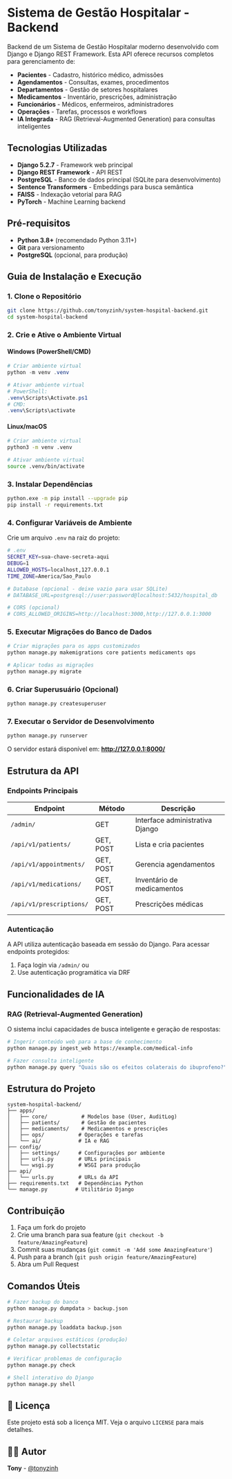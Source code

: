 # Sistema de Gestão Hospitalar - Backend

Backend de um Sistema de Gestão Hospitalar moderno desenvolvido com Django e Django REST Framework. Esta API oferece recursos completos para gerenciamento de:

- **Pacientes** - Cadastro, histórico médico, admissões
- **Agendamentos** - Consultas, exames, procedimentos
- **Departamentos** - Gestão de setores hospitalares
- **Medicamentos** - Inventário, prescrições, administração
- **Funcionários** - Médicos, enfermeiros, administradores
- **Operações** - Tarefas, processos e workflows
- **IA Integrada** - RAG (Retrieval-Augmented Generation) para consultas inteligentes

## Tecnologias Utilizadas

- **Django 5.2.7** - Framework web principal
- **Django REST Framework** - API REST
- **PostgreSQL** - Banco de dados principal (SQLite para desenvolvimento)
- **Sentence Transformers** - Embeddings para busca semântica
- **FAISS** - Indexação vetorial para RAG
- **PyTorch** - Machine Learning backend

## Pré-requisitos

- **Python 3.8+** (recomendado Python 3.11+)
- **Git** para versionamento
- **PostgreSQL** (opcional, para produção)

## Guia de Instalação e Execução

### 1. Clone o Repositório

```bash
git clone https://github.com/tonyzinh/system-hospital-backend.git
cd system-hospital-backend
```

### 2. Crie e Ative o Ambiente Virtual

#### Windows (PowerShell/CMD)
```powershell
# Criar ambiente virtual
python -m venv .venv

# Ativar ambiente virtual
# PowerShell:
.venv\Scripts\Activate.ps1
# CMD:
.venv\Scripts\activate
```

#### Linux/macOS
```bash
# Criar ambiente virtual
python3 -m venv .venv

# Ativar ambiente virtual
source .venv/bin/activate
```

### 3. Instalar Dependências

```bash
python.exe -m pip install --upgrade pip
pip install -r requirements.txt
```

### 4. Configurar Variáveis de Ambiente

Crie um arquivo `.env` na raiz do projeto:

```bash
# .env
SECRET_KEY=sua-chave-secreta-aqui
DEBUG=1
ALLOWED_HOSTS=localhost,127.0.0.1
TIME_ZONE=America/Sao_Paulo

# Database (opcional - deixe vazio para usar SQLite)
# DATABASE_URL=postgresql://user:password@localhost:5432/hospital_db

# CORS (opcional)
# CORS_ALLOWED_ORIGINS=http://localhost:3000,http://127.0.0.1:3000
```

### 5. Executar Migrações do Banco de Dados

```bash
# Criar migrações para os apps customizados
python manage.py makemigrations core patients medicaments ops

# Aplicar todas as migrações
python manage.py migrate
```

### 6. Criar Superusuário (Opcional)

```bash
python manage.py createsuperuser
```

### 7. Executar o Servidor de Desenvolvimento

```bash
python manage.py runserver
```

O servidor estará disponível em: **http://127.0.0.1:8000/**

## Estrutura da API

### Endpoints Principais

| Endpoint | Método | Descrição |
|----------|--------|-----------|
| `/admin/` | GET | Interface administrativa Django |
| `/api/v1/patients/` | GET, POST | Lista e cria pacientes |
| `/api/v1/appointments/` | GET, POST | Gerencia agendamentos |
| `/api/v1/medications/` | GET, POST | Inventário de medicamentos |
| `/api/v1/prescriptions/` | GET, POST | Prescrições médicas |

### Autenticação

A API utiliza autenticação baseada em sessão do Django. Para acessar endpoints protegidos:

1. Faça login via `/admin/` ou
2. Use autenticação programática via DRF

## Funcionalidades de IA

### RAG (Retrieval-Augmented Generation)

O sistema inclui capacidades de busca inteligente e geração de respostas:

```bash
# Ingerir conteúdo web para a base de conhecimento
python manage.py ingest_web https://example.com/medical-info

# Fazer consulta inteligente
python manage.py query "Quais são os efeitos colaterais do ibuprofeno?"
```

## Estrutura do Projeto

```
system-hospital-backend/
├── apps/
│   ├── core/           # Modelos base (User, AuditLog)
│   ├── patients/       # Gestão de pacientes
│   ├── medicaments/    # Medicamentos e prescrições
│   ├── ops/           # Operações e tarefas
│   └── ai/            # IA e RAG
├── config/
│   ├── settings/      # Configurações por ambiente
│   ├── urls.py        # URLs principais
│   └── wsgi.py        # WSGI para produção
├── api/
│   └── urls.py        # URLs da API
├── requirements.txt   # Dependências Python
└── manage.py         # Utilitário Django
```

## Contribuição

1. Faça um fork do projeto
2. Crie uma branch para sua feature (`git checkout -b feature/AmazingFeature`)
3. Commit suas mudanças (`git commit -m 'Add some AmazingFeature'`)
4. Push para a branch (`git push origin feature/AmazingFeature`)
5. Abra um Pull Request

## Comandos Úteis

```bash
# Fazer backup do banco
python manage.py dumpdata > backup.json

# Restaurar backup
python manage.py loaddata backup.json

# Coletar arquivos estáticos (produção)
python manage.py collectstatic

# Verificar problemas de configuração
python manage.py check

# Shell interativo do Django
python manage.py shell
```

## 📄 Licença

Este projeto está sob a licença MIT. Veja o arquivo `LICENSE` para mais detalhes.

## 👨‍💻 Autor

**Tony** - [@tonyzinh](https://github.com/tonyzinh)
